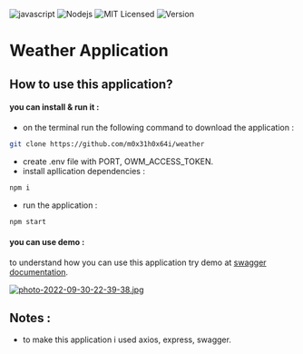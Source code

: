 ![javascript](https://badges.aleen42.com/src/javascript.svg)
![Nodejs](https://img.shields.io/badge/-Node.js-58595a?style=flat&logo=Node.js)
![MIT Licensed](https://img.shields.io/badge/license-MIT-brightgreen)
![Version](https://img.shields.io/badge/version-5.0.0-brightgreen)

# **Weather Application**

## How to use this application?
#### you can install & run it :
- on the terminal run the following command to download the application :
```bash
git clone https://github.com/m0x31h0x64i/weather
```
-  create .env file with PORT, OWM_ACCESS_TOKEN.
-  install apllication dependencies :
```bash
npm i
```
-  run the application :
```bash
npm start
```
#### you can use demo :
to understand how you can use this application try demo at [swagger documentation](https://quaint-fawn-snaps.cyclic.app/api-docs).

[![photo-2022-09-30-22-39-38.jpg](https://i.postimg.cc/pdn2n4s2/photo-2022-09-30-22-39-38.jpg)](https://postimg.cc/rdM6Bn6b)

## Notes :
- to make this application i used axios, express, swagger.
